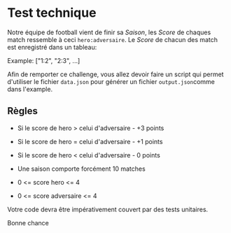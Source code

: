 # Test technique

Notre équipe de football vient de finir sa *Saison*, les *Score* de chaques match ressemble à ceci `hero:adversaire`.
Le *Score* de chacun des match est enregistré dans un tableau:

Example: ["1:2", "2:3", ...]

Afin de remporter ce challenge, vous allez devoir faire un script qui permet d'utiliser le fichier `data.json` pour générer un fichier `output.json`comme dans l'example.

## Règles

- Si le score de hero > celui d'adversaire - +3 points
- Si le score de hero = celui d'adversaire - +1 points
- Si le score de hero < celui d'adversaire - 0 points

- Une saison comporte forcément 10 matches
- 0 <= score hero <= 4
- 0 <= score adversaire <= 4

Votre code devra être impérativement couvert par des tests unitaires.

Bonne chance